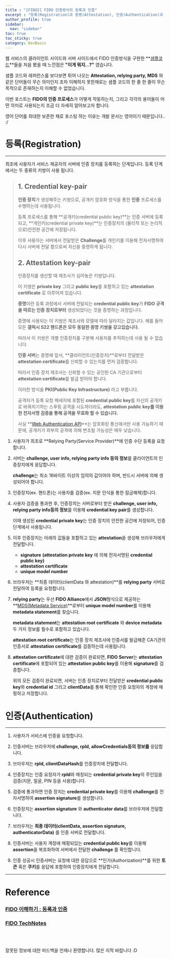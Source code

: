 ```yaml
---
title : "[FIDO2] FIDO 인증방식의 등록과 인증"
excerpt : "등록(Registration)과 증명(Attestation), 인증(Authentication)과 승인(Assertion)에 대해 알아봅니다"
author_profile: true
sidebar:
  nav: "sidebar"
toc: true
toc_sticky: true
category: DevBasic
---
```

   
웹 서비스의 클라이언트 사이드와 서버 사이드에서 FIDO 인증방식을 구현한 **[샘플코드](https://webauthn.io/)**들을 처음 봤을 때 느낀점은 **"이게 뭐지...?"** 였습니다.

샘플 코드와 레퍼런스를 보다보면 튀어 나오는 **Attestation, relying party, MDS** 와 같은 단어들이 무슨 의미인지 조차 이해하지 못한채로는 샘플 코드의 한 줄 한 줄이 무슨 목적으로 존재하는지 이해할 수 없었습니다.    

이번 포스트는 **FIDO의 인증 프로세스**가 어떻게 작동하는지, 그리고 각각의 용어들이 어떤 의미로 사용되는지 조금 더 자세히 알아보고자 합니다.  

영어 단어를 최대한 보존한 채로 포스팅 하는 이유는 개발 문서는 영어이기 때문입니다.. :/


# **등록(Registration)**  
  
---  
  
최초에 사용자가 서비스 제공자의 서버에 인증 장치를 등록하는 단계입니다. 등록 단계에서는 두 종류의 키쌍이 사용 됩니다.
 
  > ## **1. Credential key-pair**    
  > **인증 장치**가 생성해주는 키쌍으로, 공개키 암호화 방식을 통한 **인증** 프로세스를 수행하는데 사용됩니다.  
  >     
  > 등록 프로세스를 통해 **공개키(credential public key)**는 인증 서버에 등록되고, **개인키(credential private key)**는 인증장치의 (물리적 또는 논리적으로)안전한 공간에 저장됩니다. 
  >    
  > 이후 사용자는 서버에서 전달받은 **Challenge**를 개인키를 이용해 전자서명하여 다시 서버에 전달 함으로써 자신을 증명하게 됩니다.     
  >
  > ## **2. Attestation key-pair**    
  > 인증장치를 생산할 때 제조사가 심어놓은 키쌍입니다.
  >   
  > 이 키쌍은 **private key** 그리고 **public key**를 포함하고 있는 **attestation certificate** 로 이루어져 있습니다.
  >
  > **증명**이란 등록 과정에서 서버에 전달되는 **credential public key**가 **FIDO 규격을 따르는 인증 장치로부터** 생성되었다는 것을 증명하는 과정입니다.  
  >
  > 증명에 사용되는 이 키쌍은 제조사와 모델에 따라 달라지는 값입니다. 예를 들어 모든 **갤럭시 S22 핸드폰은 모두 동일한 증명 키쌍을 갖고있습니다.**  
  >  
  > 따라서 이 키쌍은 개별 인증장치를 구분해 사용자를 추적하는데 사용 될 수 없습니다.
  >   
  > **인증 서버**는 증명에 앞서, **클라이언트(인증장치)**로부터 전달받은 **attestation certificate**를 신뢰할 수 있는지를 먼저 검증합니다.  
  >   
  > 따라서 인증 장치 제조사는 신뢰할 수 있는 공인된 CA 기관으로부터 **attestation certificate**를 발급 받아야 합니다.
  >    
  > 이러한 방식을 **PKI(Public Key Infrastructure)** 라고 부릅니다.  
  >   
  > 공격자가 등록 요청 메세지에 포함된 **credential public key**를 자신의 공개키로 바꿔치기하는 스푸핑 공격을 시도하더라도, **attestation public key를 이용한 전자서명 검증을 통해 공격을 무효화 할 수 있습니다.**
  > 
  > 사실 **[Web Authentication API](https://developer.mozilla.org/en-US/docs/Web/API/Web_Authentication_API)**는 암호화된 통신에서만 사용 가능하기 때문에, 공개키가 외부의 공격에 의해 변조될 가능성은 매우 낮습니다.  

  1. 사용자가 최초로 **Relying Party(Service Provider)**에 인증 수단 등록을 요청합니다.    
  
  2. 서버는 **challenge, user info, relying party info 등의 정보**를 클라이언트의 인증장치에게 응답합니다.
      
     **challenge**는 최소 16바이트 이상의 임의의 값이어야 하며, 반드시 서버에 의해 생성되어야 합니다.

  3. 인증장치(ex. 핸드폰)는 사용자를 검증(ex. 지문 인식을 통한 잠금해제)합니다. 

  4. 사용자 검증을 통과한 후, 인증장치는 서버로부터 받은 **challenge, user info, relying party info등의 정보**를 이용해 **credential key pair**를 생성합니다.  
        
     이때 생성된 **credential private key**는 인증 장치의 안전한 공간에 저장되어, 인증 단계에서 사용됩니다.  
  
  5. 이후 인증장치는 아래의 값들을 포함하고 있는 **attestation**을 생성해 브라우저에게 전달합니다.  
     * **signature**  **(attestation private key** 에 의해 전자서명된 **credential public key)**
     * **attestation certificate**   
     * **unique model number**
  
  6. 브라우저는 **최종 데이터(clientData 와 attestation)**를 **relying party** 서버로 전달하여 등록을 요청합니다.  
           
  7. **relying party**는 우선 **FIDO Alliance**에서 **JSON**형식으로 제공하는 **[MDS(Metadata Service)](https://fidoalliance.org/metadata)**로부터 **unique model number**를 이용해 **metadata statement**를 찾습니다.  

     **metadata statement**는 **attestation root certificate** 와 **device metadata**두 가지 정보를 필수로 포함하고 있습니다.  

     **attestation root certificate**는 인증 장치 제조사에 인증서를 발급해준 CA기관의 인증서로 **attestation certificate**를 검증하는데 사용됩니다.  
      
  8. **attestation certificate**에 대한 검증이 완료되면, **FIDO Server**는 **attestation certificate**에 포함되어 있는 **attestation public key**를 이용해 **signature**를 검증합니다.
     
     위의 모든 검증이 완료되면, 서버는 인증 장치로부터 전달받은 **credential public key**와 **credential id** 그리고 **clientData**를 통해 확인한 인증 요청자의 계정에 매핑하고 저장합니다.  
  
  
# **인증(Authentication)**  
  
---
   
  1. 사용자가 서비스에 인증을 요청합니다.     
  
  2. 인증서버는 브라우저에 **challenge, rpId, allowCredentials등의 정보를** 응답합니다.   

  3. 브라우저는 **rpId, clientDataHash**를 인증장치에 전달합니다.  

  4. 인증장치는 인증 요청자가 **rpId**와 매칭되는 **credential private key**의 주인임을 검증(지문, 얼굴, PIN 등을 사용)합니다.   
   
  5. 검증에 통과하면 인증 장치는 **credential private key**를 이용해 **challenge**를 전자서명하여 **assertion signature**를 생성합니다.  
  
  6. 인증장치는 **assertion signature** 와 **authenticator data**를 브라우저에 전달합니다.    

  7. 브라우저는 **최종 데이터(clientData, assertion signature, authenticatorData)** 를 인증 서버로 전달합니다.  
    
  8. 인증서버는 사용자 계정에 매핑되있는 **credential public key**를 이용해 **assertion**을 복호화하여 서버에서 전달한 **challenge** 를 확인합니다.  
   
  9. 인증 성공시 인증서버는 요청에 대한 응답으로 **인가(Authorization)**를 위한 **토큰** 혹은 **쿠키**를 응답에 포함하여 인증장치에게 전달합니다.   
     

---
    
# Reference  
### **[FIDO 이해하기 : 등록과 인증](https://m.blog.naver.com/aepkoreanet/221510427704)**  
### **[FIDO TechNotes](https://fidoalliance.org/fido-technotes-the-truth-about-attestation/?)**

&nbsp;  
&nbsp;  
  
잘못된 정보에 대한 피드백을 언제나 환영합니다. 많은 지적 바랍니다 :D  